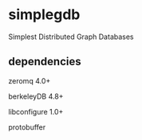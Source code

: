 # simplegdb
Simplest Distributed Graph Databases

## dependencies
zeromq 4.0+

berkeleyDB 4.8+

libconfigure 1.0+

protobuffer
